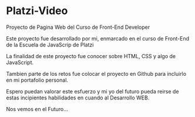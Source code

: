 # Platzi-Video
Proyecto de Pagina Web del Curso de Front-End Developer


Este proyecto fue desarrollado por mi, enmarcado en el curso de Front-End de la Escuela de JavaScrip de Platzi

La finalidad de este proyecto fue conocer sobre HTML, CSS y algo de JavaScript.

Tambien parte de los retos fue colocar el proyecto en Github para incluirlo en mi portafolio personal.

Espero puedan valorar este esfuerzo y mi yo del futuro pueda reirse de estas incipientes habilidades en cuando al Desarrollo WEB.

Nos vemos en el Futuro...
